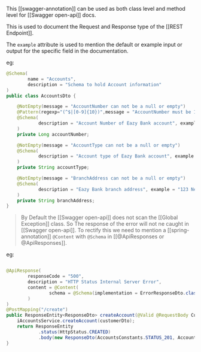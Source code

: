 This [[swagger-annotation]] can be used as both class level and method level for [[Swagger open-api]] docs.

This is used to document the Request and Response type of the [[REST Endpoint]].

The `example` attribute is used to mention the default or example input or output for the specific field in the documentation.

eg:

```java
@Schema(
        name = "Accounts",
        description = "Schema to hold Account information"
)
public class AccountsDto {

    @NotEmpty(message = "AccountNumber can not be a null or empty")
    @Pattern(regexp="(^$|[0-9]{10})",message = "AccountNumber must be 10 digits")
    @Schema(
            description = "Account Number of Eazy Bank account", example = "3454433243"
    )
    private Long accountNumber;

    @NotEmpty(message = "AccountType can not be a null or empty")
    @Schema(
            description = "Account type of Eazy Bank account", example = "Savings"
    )
    private String accountType;

    @NotEmpty(message = "BranchAddress can not be a null or empty")
    @Schema(
            description = "Eazy Bank branch address", example = "123 NewYork"
    )
    private String branchAddress;
}
```

>By Default the [[Swagger open-api]] does not scan the [[Global Exception]] class. So The response of the error will not ne caught in [[Swagger open-api]]. To rectify this we need to mention a [[spring-annotation]] `@Content` with `@Schema` in [[@ApiResponses or @ApiResponses]].

eg:

```java

@ApiResponse(
		responseCode = "500",
		description = "HTTP Status Internal Server Error",
		content = @Content(
				schema = @Schema(implementation = ErrorResponseDto.class)
		)
)
@PostMapping("/create")
public ResponseEntity<ResponseDto> createAccount(@Valid @RequestBody CustomerDto customerDto) {
	iAccountsService.createAccount(customerDto);
	return ResponseEntity
			.status(HttpStatus.CREATED)
			.body(new ResponseDto(AccountsConstants.STATUS_201, AccountsConstants.MESSAGE_201));
}
```

